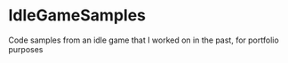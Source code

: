 # IdleGameSamples
Code samples from an idle game that I worked on in the past, for portfolio purposes
